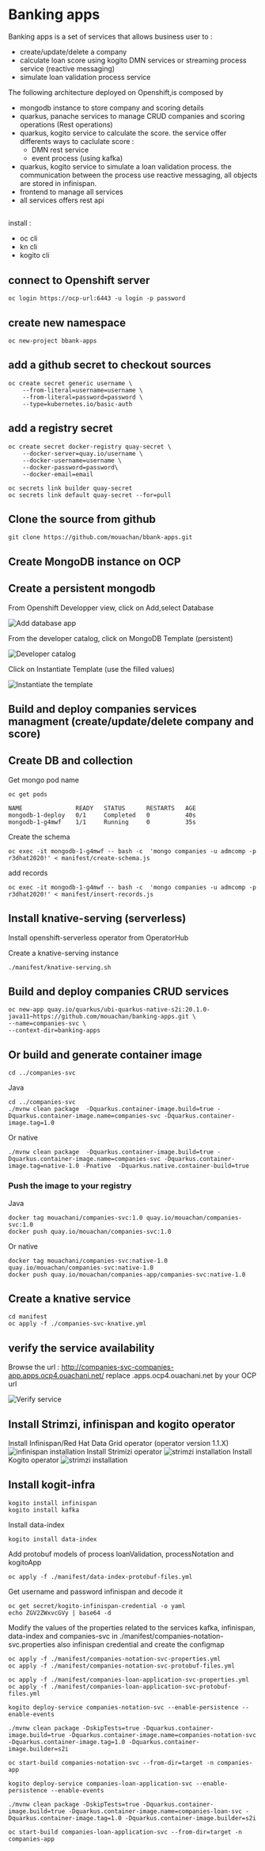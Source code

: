# Banking apps


Banking apps is a set of services that allows business user to :

- create/update/delete a company
- calculate loan score using kogito DMN services or streaming process service (reactive messaging)
- simulate loan validation process service 



The following architecture deployed on Openshift,is composed by 
 - mongodb instance to store company and scoring details
 - quarkus, panache services to manage CRUD companies and scoring operations (Rest operations)
 - quarkus, kogito service to calculate the score. the service offer differents ways to caclulate score :
    - DMN rest service 
    - event process (using kafka)
 - quarkus, kogito service to simulate a loan validation process. the communication between the process use reactive messaging, all objects are stored in infinispan.
- frontend to manage all services
- all services offers rest api

##
install :
- oc cli
- kn cli
- kogito cli

## connect to Openshift server 

```
oc login https://ocp-url:6443 -u login -p password
```

## create new namespace
```
oc new-project bbank-apps
```

## add a github secret to checkout sources 

```
oc create secret generic username \
    --from-literal=username=username \
    --from-literal=password=password \
    --type=kubernetes.io/basic-auth
```

## add a registry secret

```
oc create secret docker-registry quay-secret \
    --docker-server=quay.io/username \
    --docker-username=username \
    --docker-password=password\
    --docker-email=email

oc secrets link builder quay-secret
oc secrets link default quay-secret --for=pull
```

## Clone the source from github
```
git clone https://github.com/mouachan/bbank-apps.git

```

## Create MongoDB instance on OCP

## Create a persistent mongodb 

From Openshift Developper view, click on Add,select Database

![Add database app](/img/catalog-db-ocp.png) 

From the developer catalog, click on MongoDB Template (persistent)

![Developer catalog](/img/developer-catalog.png) 

Click on Instantiate Template (use the filled values)

![Instantiate the template](/img/instantiate-template-mongodb.png) 



## Build and deploy companies services managment (create/update/delete company and score)

## Create  DB and collection
Get mongo pod name
```
oc get pods    

NAME               READY   STATUS      RESTARTS   AGE
mongodb-1-deploy   0/1     Completed   0          40s
mongodb-1-g4mwf    1/1     Running     0          35s
```

Create the schema 
```
oc exec -it mongodb-1-g4mwf -- bash -c  'mongo companies -u admcomp -p r3dhat2020!' < manifest/create-schema.js  
```
add records
```
oc exec -it mongodb-1-g4mwf -- bash -c  'mongo companies -u admcomp -p r3dhat2020!' < manifest/insert-records.js  
```


## Install knative-serving (serverless)
Install openshift-serverless operator from OperatorHub

Create a knative-serving instance
```
./manifest/knative-serving.sh
```

## Build and deploy companies CRUD services

```
oc new-app quay.io/quarkus/ubi-quarkus-native-s2i:20.1.0-java11~https://github.com/mouachan/banking-apps.git \
--name=companies-svc \
--context-dir=banking-apps

```

## Or build and generate container image 


```
cd ../companies-svc
```

Java
```
cd ../companies-svc
./mvnw clean package  -Dquarkus.container-image.build=true -Dquarkus.container-image.name=companies-svc -Dquarkus.container-image.tag=1.0
```

Or native 
```
./mvnw clean package  -Dquarkus.container-image.build=true -Dquarkus.container-image.name=companies-svc -Dquarkus.container-image.tag=native-1.0 -Pnative  -Dquarkus.native.container-build=true 
```

### Push the image to your registry 

Java
```
docker tag mouachani/companies-svc:1.0 quay.io/mouachan/companies-svc:1.0
docker push quay.io/mouachan/companies-svc:1.0
```

Or native
```
docker tag mouachani/companies-svc:native-1.0 quay.io/mouachan/companies-svc:native-1.0
docker push quay.io/mouachan/companies-app/companies-svc:native-1.0
```

## Create a knative service 
```
cd manifest
oc apply -f ./companies-svc-knative.yml 
```

## verify the service availability
Browse the url  : http://companies-svc-companies-app.apps.ocp4.ouachani.net/
replace .apps.ocp4.ouachani.net by your OCP url

![Verify service](/img/list-companies.png)


## Install Strimzi, infinispan and kogito operator

Install Infinispan/Red Hat Data Grid operator (operator version 1.1.X)
![infinispan installation](/img/install-infinispan-11x.png)
Install Strimizi operator
![strimzi installation](/img/install-strimzi.png)
Install Kogito operator
![strimzi installation](/img/install-kogito.png)

## Install kogit-infra 

```
kogito install infinispan
kogito install kafka
```

Install data-index

```
kogito install data-index
```

Add protobuf models of process loanValidation, processNotation and kogitoApp

```
oc apply -f ./manifest/data-index-protobuf-files.yml
```
Get username and password infinispan and decode it

```
oc get secret/kogito-infinispan-credential -o yaml
echo ZGV2ZWxvcGVy | base64 -d
```

Modify the values of the properties related to the services kafka, infinispan, data-index and companies-svc in ./manifest/companies-notation-svc.properties also infinispan credential  and create the configmap

```
oc apply -f ./manifest/companies-notation-svc-properties.yml
oc apply -f ./manifest/companies-notation-svc-protobuf-files.yml

oc apply -f ./manifest/companies-loan-application-svc-properties.yml
oc apply -f ./manifest/companies-loan-application-svc-protobuf-files.yml 
```


```
kogito deploy-service companies-notation-svc --enable-persistence --enable-events 
```

```
./mvnw clean package -DskipTests=true -Dquarkus.container-image.build=true -Dquarkus.container-image.name=companies-notation-svc -Dquarkus.container-image.tag=1.0 -Dquarkus.container-image.builder=s2i
```

```
oc start-build companies-notation-svc --from-dir=target -n companies-app 
```


```
kogito deploy-service companies-loan-application-svc --enable-persistence --enable-events 
```

```
./mvnw clean package -DskipTests=true -Dquarkus.container-image.build=true -Dquarkus.container-image.name=companies-loan-svc -Dquarkus.container-image.tag=1.0 -Dquarkus.container-image.builder=s2i
```

```
oc start-build companies-loan-application-svc --from-dir=target -n companies-app 
```
